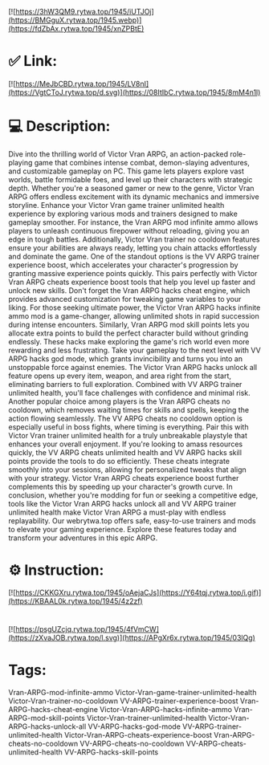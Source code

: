 [![https://3hW3QM9.rytwa.top/1945/iUTJOj](https://BMGguX.rytwa.top/1945.webp)](https://fdZbAx.rytwa.top/1945/xnZPBtE)
# ✅ Link:
[![https://MeJbCBD.rytwa.top/1945/LV8nI](https://VgtCToJ.rytwa.top/d.svg)](https://08ItIbC.rytwa.top/1945/8mM4n1l)
# 💻 Description:
Dive into the thrilling world of Victor Vran ARPG, an action-packed role-playing game that combines intense combat, demon-slaying adventures, and customizable gameplay on PC. This game lets players explore vast worlds, battle formidable foes, and level up their characters with strategic depth. Whether you're a seasoned gamer or new to the genre, Victor Vran ARPG offers endless excitement with its dynamic mechanics and immersive storyline.
Enhance your Victor Vran game trainer unlimited health experience by exploring various mods and trainers designed to make gameplay smoother. For instance, the Vran ARPG mod infinite ammo allows players to unleash continuous firepower without reloading, giving you an edge in tough battles. Additionally, Victor Vran trainer no cooldown features ensure your abilities are always ready, letting you chain attacks effortlessly and dominate the game.
One of the standout options is the VV ARPG trainer experience boost, which accelerates your character's progression by granting massive experience points quickly. This pairs perfectly with Victor Vran ARPG cheats experience boost tools that help you level up faster and unlock new skills. Don't forget the Vran ARPG hacks cheat engine, which provides advanced customization for tweaking game variables to your liking.
For those seeking ultimate power, the Victor Vran ARPG hacks infinite ammo mod is a game-changer, allowing unlimited shots in rapid succession during intense encounters. Similarly, Vran ARPG mod skill points lets you allocate extra points to build the perfect character build without grinding endlessly. These hacks make exploring the game's rich world even more rewarding and less frustrating.
Take your gameplay to the next level with VV ARPG hacks god mode, which grants invincibility and turns you into an unstoppable force against enemies. The Victor Vran ARPG hacks unlock all feature opens up every item, weapon, and area right from the start, eliminating barriers to full exploration. Combined with VV ARPG trainer unlimited health, you'll face challenges with confidence and minimal risk.
Another popular choice among players is the Vran ARPG cheats no cooldown, which removes waiting times for skills and spells, keeping the action flowing seamlessly. The VV ARPG cheats no cooldown option is especially useful in boss fights, where timing is everything. Pair this with Victor Vran trainer unlimited health for a truly unbreakable playstyle that enhances your overall enjoyment.
If you're looking to amass resources quickly, the VV ARPG cheats unlimited health and VV ARPG hacks skill points provide the tools to do so efficiently. These cheats integrate smoothly into your sessions, allowing for personalized tweaks that align with your strategy. Victor Vran ARPG cheats experience boost further complements this by speeding up your character's growth curve.
In conclusion, whether you're modding for fun or seeking a competitive edge, tools like the Victor Vran ARPG hacks unlock all and VV ARPG trainer unlimited health make Victor Vran ARPG a must-play with endless replayability. Our webrytwa.top offers safe, easy-to-use trainers and mods to elevate your gaming experience. Explore these features today and transform your adventures in this epic ARPG.

# ⚙️ Instruction:
[![https://CKKGXru.rytwa.top/1945/oAejaCJs](https://Y64tqj.rytwa.top/i.gif)](https://KBAAL0k.rytwa.top/1945/4z2zf)
#
[![https://psgUZcjq.rytwa.top/1945/4fVmCW](https://zXvaJOB.rytwa.top/l.svg)](https://APgXr6x.rytwa.top/1945/03lQg)
# Tags:
Vran-ARPG-mod-infinite-ammo Victor-Vran-game-trainer-unlimited-health Victor-Vran-trainer-no-cooldown VV-ARPG-trainer-experience-boost Vran-ARPG-hacks-cheat-engine Victor-Vran-ARPG-hacks-infinite-ammo Vran-ARPG-mod-skill-points Victor-Vran-trainer-unlimited-health Victor-Vran-ARPG-hacks-unlock-all VV-ARPG-hacks-god-mode VV-ARPG-trainer-unlimited-health Victor-Vran-ARPG-cheats-experience-boost Vran-ARPG-cheats-no-cooldown VV-ARPG-cheats-no-cooldown VV-ARPG-cheats-unlimited-health VV-ARPG-hacks-skill-points






